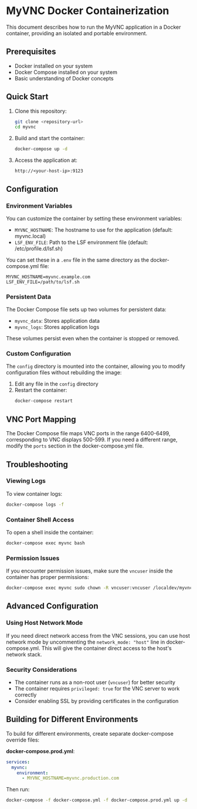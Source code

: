 # MyVNC Docker Containerization

This document describes how to run the MyVNC application in a Docker container, providing an isolated and portable environment.

## Prerequisites

- Docker installed on your system
- Docker Compose installed on your system
- Basic understanding of Docker concepts

## Quick Start

1. Clone this repository:
   ```bash
   git clone <repository-url>
   cd myvnc
   ```

2. Build and start the container:
   ```bash
   docker-compose up -d
   ```

3. Access the application at:
   ```
   http://<your-host-ip>:9123
   ```

## Configuration

### Environment Variables

You can customize the container by setting these environment variables:

- `MYVNC_HOSTNAME`: The hostname to use for the application (default: myvnc.local)
- `LSF_ENV_FILE`: Path to the LSF environment file (default: /etc/profile.d/lsf.sh)

You can set these in a `.env` file in the same directory as the docker-compose.yml file:

```
MYVNC_HOSTNAME=myvnc.example.com
LSF_ENV_FILE=/path/to/lsf.sh
```

### Persistent Data

The Docker Compose file sets up two volumes for persistent data:

- `myvnc_data`: Stores application data
- `myvnc_logs`: Stores application logs

These volumes persist even when the container is stopped or removed.

### Custom Configuration

The `config` directory is mounted into the container, allowing you to modify configuration files without rebuilding the image:

1. Edit any file in the `config` directory
2. Restart the container:
   ```bash
   docker-compose restart
   ```

## VNC Port Mapping

The Docker Compose file maps VNC ports in the range 6400-6499, corresponding to VNC displays 500-599. If you need a different range, modify the `ports` section in the docker-compose.yml file.

## Troubleshooting

### Viewing Logs

To view container logs:
```bash
docker-compose logs -f
```

### Container Shell Access

To open a shell inside the container:
```bash
docker-compose exec myvnc bash
```

### Permission Issues

If you encounter permission issues, make sure the `vncuser` inside the container has proper permissions:
```bash
docker-compose exec myvnc sudo chown -R vncuser:vncuser /localdev/myvnc
```

## Advanced Configuration

### Using Host Network Mode

If you need direct network access from the VNC sessions, you can use host network mode by uncommenting the `network_mode: "host"` line in docker-compose.yml. This will give the container direct access to the host's network stack.

### Security Considerations

- The container runs as a non-root user (`vncuser`) for better security
- The container requires `privileged: true` for the VNC server to work correctly
- Consider enabling SSL by providing certificates in the configuration

## Building for Different Environments

To build for different environments, create separate docker-compose override files:

**docker-compose.prod.yml**:
```yaml
services:
  myvnc:
    environment:
      - MYVNC_HOSTNAME=myvnc.production.com
```

Then run:
```bash
docker-compose -f docker-compose.yml -f docker-compose.prod.yml up -d
``` 